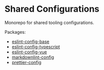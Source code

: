 # Shared Configurations

Monorepo for shared tooling configurations.

Packages:

- [eslint-config-base](packages/eslint-config-base)
- [eslint-config-typescript](packages/eslint-config-typescript)
- [eslint-config-vue](packages/eslint-config-vue)
- [markdownlint-config](packages/markdownlint-config)
- [prettier-config](packages/prettier-config)
